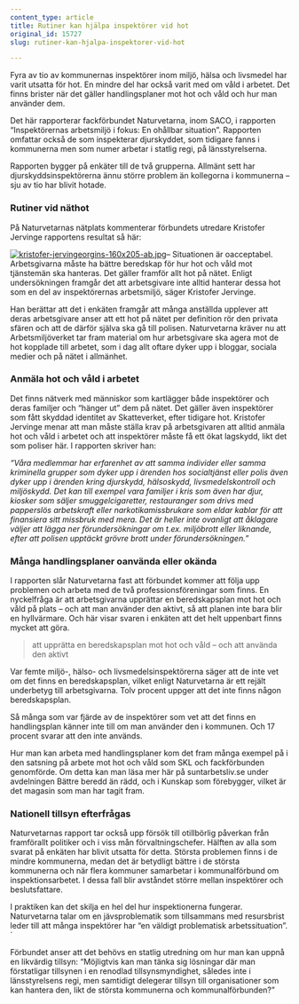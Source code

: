 ```yaml
---
content_type: article
title: Rutiner kan hjälpa inspektörer vid hot
original_id: 15727
slug: rutiner-kan-hjalpa-inspektorer-vid-hot

---
```


Fyra av tio av kommunernas inspektörer inom miljö, hälsa och livsmedel har varit utsatta för hot. En mindre del har också varit med om våld i arbetet. Det finns brister när det gäller handlingsplaner mot hot och våld och hur man använder dem.

Det här rapporterar fackförbundet Naturvetarna, inom SACO, i rapporten “Inspektörernas arbetsmiljö i fokus: En ohållbar situation”. Rapporten omfattar också de som inspekterar djurskyddet, som tidigare fanns i kommunerna men som numer arbetar i statlig regi, på länsstyrelserna.

Rapporten bygger på enkäter till de två grupperna. Allmänt sett har djurskyddsinspektörerna ännu större problem än kollegorna i kommunerna – sju av tio har blivit hotade.

### Rutiner vid näthot

På Naturvetarnas nätplats kommenterar förbundets utredare Kristofer Jervinge rapportens resultat så här:

[![kristofer-jervingeorgins-160x205-ab.jpg](https://www.suntarbetsliv.se/wp-content/uploads/2013/06/kristofer-jervingeorgins-160x205-ab-1.jpg)](https://www.suntarbetsliv.se/wp-content/uploads/2013/06/kristofer-jervingeorgins-160x205-ab-1.jpg)– Situationen är oacceptabel. Arbetsgivarna måste ha bättre beredskap för hur hot och våld mot tjänstemän ska hanteras. Det gäller framför allt hot på nätet. Enligt undersökningen framgår det att arbetsgivare inte alltid hanterar dessa hot som en del av inspektörernas arbetsmiljö, säger Kristofer Jervinge.

Han berättar att det i enkäten framgår att många anställda upplever att deras arbetsgivare anser att ett hot på nätet per definition rör den privata sfären och att de därför själva ska gå till polisen. Naturvetarna kräver nu att Arbetsmiljöverket tar fram material om hur arbetsgivare ska agera mot de hot kopplade till arbetet, som i dag allt oftare dyker upp i bloggar, sociala medier och på nätet i allmänhet.

### Anmäla hot och våld i arbetet

Det finns nätverk med människor som kartlägger både inspektörer och deras familjer och “hänger ut” dem på nätet. Det gäller även inspektörer som fått skyddad identitet av Skatteverket, efter tidigare hot. Kristofer Jervinge menar att man måste ställa krav på arbetsgivaren att alltid anmäla hot och våld i arbetet och att inspektörer måste få ett ökat lagskydd, likt det som poliser här. I rapporten skriver han:

_“Våra medlemmar har erfarenhet av att samma individer eller samma kriminella grupper som dyker upp i ärenden hos socialtjänst eller polis även dyker upp i ärenden kring djurskydd, hälsoskydd, livsmedelskontroll och miljöskydd. Det kan till exempel vara familjer i kris som även har djur, kiosker som säljer smuggelcigaretter, restauranger som drivs med papperslös arbetskraft eller narkotikamissbrukare som eldar kablar för att finansiera sitt missbruk med mera. Det är heller inte ovanligt att åklagare väljer att lägga ner förundersökningar om t.ex. miljöbrott eller liknande, efter att polisen upptäckt grövre brott under förundersökningen.”_

### Många handlingsplaner oanvända eller okända

I rapporten slår Naturvetarna fast att förbundet kommer att följa upp problemen och arbeta med de två professionsföreningar som finns. En nyckelfråga är att arbetsgivarna upprättar en beredskapsplan mot hot och våld på plats – och att man använder den aktivt, så att planen inte bara blir en hyllvärmare. Och här visar svaren i enkäten att det helt uppenbart finns mycket att göra.

> att upprätta en beredskapsplan mot hot och våld – och att använda den aktivt

Var femte miljö-, hälso- och livsmedelsinspektörerna säger att de inte vet om det finns en beredskapsplan, vilket enligt Naturvetarna är ett rejält underbetyg till arbetsgivarna. Tolv procent uppger att det inte finns någon beredskapsplan.

Så många som var fjärde av de inspektörer som vet att det finns en handlingsplan känner inte till om man använder den i kommunen. Och 17 procent svarar att den inte används.

Hur man kan arbeta med handlingsplaner kom det fram många exempel på i den satsning på arbete mot hot och våld som SKL och fackförbunden genomförde. Om detta kan man läsa mer här på suntarbetsliv.se under avdelningen Bättre beredd än rädd, och i Kunskap som förebygger, vilket är det magasin som man har tagit fram.

### Nationell tillsyn efterfrågas

Naturvetarnas rapport tar också upp försök till otillbörlig påverkan från framförallt politiker och i viss mån förvaltningschefer. Hälften av alla som svarat på enkäten har blivit utsatta för detta. Största problemen finns i de mindre kommunerna, medan det är betydligt bättre i de största kommunerna och när flera kommuner samarbetar i kommunalförbund om inspektionsarbetet. I dessa fall blir avståndet större mellan inspektörer och beslutsfattare.

I praktiken kan det skilja en hel del hur inspektionerna fungerar. Naturvetarna talar om en jävsproblematik som tillsammans med resursbrist leder till att många inspektörer har “en väldigt problematisk arbetssituation”.´

Förbundet anser att det behövs en statlig utredning om hur man kan uppnå en likvärdig tillsyn: “Möjligtvis kan man tänka sig lösningar där man förstatligar tillsynen i en renodlad tillsynsmyndighet, således inte i länsstyrelsens regi, men samtidigt delegerar tillsyn till organisationer som kan hantera den, likt de största kommunerna och kommunalförbunden?”

